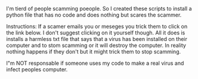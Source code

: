 I'm tierd of people scamming poeople.
So I created these scripts to install a python file that has no code and does nothing but scares the scammer.

Instructions: If a scamer emails you or meseges you trick them to click on the link below. I don't suggest clicking on it yourself though. All it does is installs a harmless txt file that says that a virus has been installed on their computer and to stom scamming or it will destroy the computer. In reality nothing happens if they don't but it might trick them to stop scamming.

I"m NOT responsable if someone uses my code to make a real virus and infect peoples computer.

